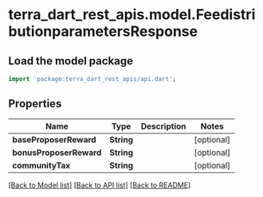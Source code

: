 # terra_dart_rest_apis.model.FeedistributionparametersResponse

## Load the model package
```dart
import 'package:terra_dart_rest_apis/api.dart';
```

## Properties
Name | Type | Description | Notes
------------ | ------------- | ------------- | -------------
**baseProposerReward** | **String** |  | [optional] 
**bonusProposerReward** | **String** |  | [optional] 
**communityTax** | **String** |  | [optional] 

[[Back to Model list]](../README.md#documentation-for-models) [[Back to API list]](../README.md#documentation-for-api-endpoints) [[Back to README]](../README.md)


